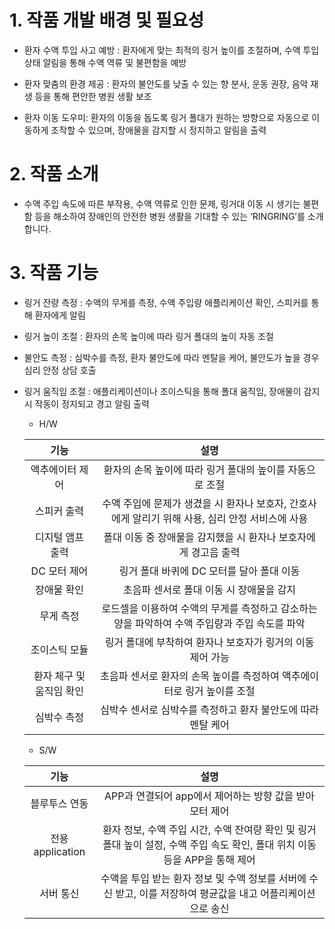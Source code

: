 # 1. 작품 개발 배경 및 필요성

 + 환자 수액 투입 사고 예방 : 환자에게 맞는 최적의 링거 높이를 조절하며, 수액 투입 상태 알림을 통해 수액 역류 및 불편함을 예방

 + 환자 맞춤의 환경 제공 : 환자의 불안도를 낮출 수 있는 향 분사, 운동 권장, 음악 재생 등을 통해 편안한 병원 생활 보조

 + 환자 이동 도우미: 환자의 이동을 돕도록 링거 폴대가 원하는 방향으로 자동으로 이동하게 조작할 수 있으며, 장애물을 감지할 시 정지하고 알림을 출력

# 2. 작품 소개

 + 수액 주입 속도에 따른 부작용, 수액 역류로 인한 문제, 링거대 이동 시 생기는 불편함 등을 해소하여 장애인의 안전한 병원 생활을 기대할 수 있는 ‘RINGRING’를 소개합니다. 



# 3. 작품 기능

 + 링거 잔량 측정 : 수액의 무게를 측정, 수액 주입량 애플리케이션 확인, 스피커를 통해 환자에게 알림

 + 링거 높이 조절 : 환자의 손목 높이에 따라 링거 폴대의 높이 자동 조절

 + 불안도 측정 : 심박수를 측정, 환자 불안도에 따라 멘탈을 케어, 불안도가 높을 경우 심리 안정 상담 호출

 + 링거 움직임 조절 : 애플리케이션이나 조이스틱을 통해 폴대 움직임, 장애물이 감지 시 작동이 정지되고 경고 알림 출력


    + H/W

    |기능|설명|
    |:---:|:---:|
    |액추에이터 제어|환자의 손목 높이에 따라 링거 폴대의 높이를 자동으로 조절|
    |스피커 출력|수액 주입에 문제가 생겼을 시 환자나 보호자, 간호사에게 알리기 위해 사용, 심리 안정 서비스에 사용|
    |디지털 앰프 출력|폴대 이동 중 장애물을 감지했을 시 환자나 보호자에게 경고음 출력|
    |DC 모터 제어|링거 폴대 바퀴에 DC 모터를 달아 폴대 이동|
    |장애물 확인|초음파 센서로 폴대 이동 시 장애물을 감지|
    |무게 측정|로드셀을 이용하여 수액의 무게를 측정하고 감소하는 양을 파악하여 수액 주입량과 주입 속도를 파악|
    |조이스틱 모듈|링거 폴대에 부착하여 환자나 보호자가 링거의 이동 제어 가능|
    |환자 체구 및 움직임 확인|초음파 센서로 환자의 손목 높이를 측정하여 액추에이터로 링거 높이를 조절|
    |심박수 측정|심박수 센서로 심박수를 측정하고 환자 불안도에 따라 멘탈 케어|

    + S/W

    |기능|설명|
    |:---:|:---:|
    |블루투스 연동|APP과 연결되어 app에서 제어하는 방향 값을 받아 모터 제어|
    |전용 application|환자 정보, 수액 주입 시간, 수액 잔여량 확인 및 링거 폴대 높이 설정, 수액 주입 속도 확인, 폴대 위치 이동 등을 APP을 통해 제어|
    |서버 통신|수액을 투입 받는 환자 정보 및 수액 정보를 서버에 수신 받고, 이를 저장하여 평균값을 내고 어플리케이션으로 송신|


